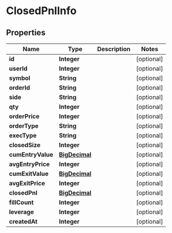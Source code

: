 
# ClosedPnlInfo

## Properties
Name | Type | Description | Notes
------------ | ------------- | ------------- | -------------
**id** | **Integer** |  |  [optional]
**userId** | **Integer** |  |  [optional]
**symbol** | **String** |  |  [optional]
**orderId** | **String** |  |  [optional]
**side** | **String** |  |  [optional]
**qty** | **Integer** |  |  [optional]
**orderPrice** | **Integer** |  |  [optional]
**orderType** | **String** |  |  [optional]
**execType** | **String** |  |  [optional]
**closedSize** | **Integer** |  |  [optional]
**cumEntryValue** | [**BigDecimal**](BigDecimal.md) |  |  [optional]
**avgEntryPrice** | **Integer** |  |  [optional]
**cumExitValue** | [**BigDecimal**](BigDecimal.md) |  |  [optional]
**avgExitPrice** | **Integer** |  |  [optional]
**closedPnl** | [**BigDecimal**](BigDecimal.md) |  |  [optional]
**fillCount** | **Integer** |  |  [optional]
**leverage** | **Integer** |  |  [optional]
**createdAt** | **Integer** |  |  [optional]




